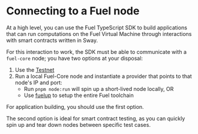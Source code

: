 # Connecting to a Fuel node

At a high level, you can use the Fuel TypeScript SDK to build applications that can run computations on the Fuel Virtual Machine through interactions with smart contracts written in Sway.

For this interaction to work, the SDK must be able to communicate with a `fuel-core` node; you have two options at your disposal:

1. Use the [Testnet](../providers/connecting-to-an-external-node.md)
1. Run a local Fuel-Core node and instantiate a provider that points to that node's IP and port:
   - Run `pnpm node:run` will spin up a short-lived node locally, OR
   - Use [fuelup](https://github.com/FuelLabs/fuelup) to setup the entire Fuel toolchain

For application building, you should use the first option.

The second option is ideal for smart contract testing, as you can quickly spin up and tear down nodes between specific test cases.
